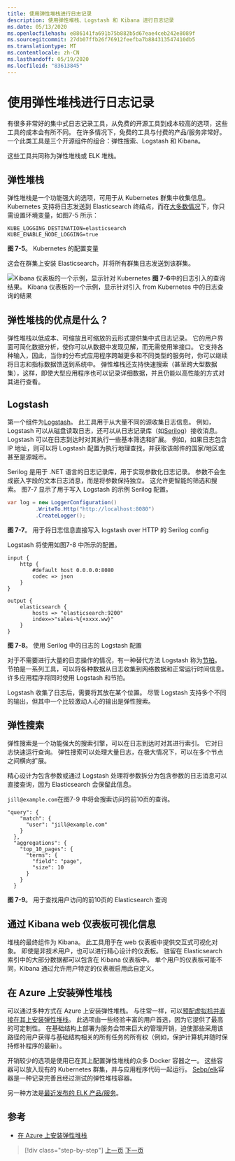 ```yaml
---
title: 使用弹性堆栈进行日志记录
description: 使用弹性堆栈、Logstash 和 Kibana 进行日志记录
ms.date: 05/13/2020
ms.openlocfilehash: e886141fa691b75b882b5d67eae4ceb242e8089f
ms.sourcegitcommit: 27db07ffb26f76912feefba7b884313547410db5
ms.translationtype: MT
ms.contentlocale: zh-CN
ms.lasthandoff: 05/19/2020
ms.locfileid: "83613845"
---
```

# <a name="logging-with-elastic-stack"></a>使用弹性堆栈进行日志记录

有很多非常好的集中式日志记录工具，从免费的开源工具到成本较高的选项，这些工具的成本会有所不同。 在许多情况下，免费的工具与付费的产品/服务非常好。 一个此类工具是三个开源组件的组合：弹性搜索、Logstash 和 Kibana。

这些工具共同称为弹性堆栈或 ELK 堆栈。

## <a name="elastic-stack"></a>弹性堆栈

弹性堆栈是一个功能强大的选项，可用于从 Kubernetes 群集中收集信息。 Kubernetes 支持将日志发送到 Elasticsearch 终结点，而在[大多数情况](https://kubernetes.io/docs/tasks/debug-application-cluster/logging-elasticsearch-kibana/)下，你只需设置环境变量，如图7-5 所示：

```kubernetes
KUBE_LOGGING_DESTINATION=elasticsearch
KUBE_ENABLE_NODE_LOGGING=true
```

**图 7-5**。 Kubernetes 的配置变量

这会在群集上安装 Elasticsearch，并将所有群集日志发送到该群集。

![Kibana 仪表板的一个示例，显示针对 Kubernetes ](./media/kibana-dashboard.png)
 **图 7-6**中的日志引入的查询结果。 Kibana 仪表板的一个示例，显示针对引入 from Kubernetes 中的日志查询的结果

## <a name="what-are-the-advantages-of-elastic-stack"></a>弹性堆栈的优点是什么？

弹性堆栈以低成本、可缩放且可缩放的云形式提供集中式日志记录。 它的用户界面可简化数据分析，使你可以从数据中发现见解，而无需使用笨接口。 它支持各种输入，因此，当你的分布式应用程序跨越更多和不同类型的服务时，你可以继续将日志和指标数据馈送到系统中。 弹性堆栈还支持快速搜索（甚至跨大型数据集），这样，即使大型应用程序也可以记录详细数据，并且仍能以高性能的方式对其进行查看。

## <a name="logstash"></a>Logstash

第一个组件为[Logstash](https://www.elastic.co/products/logstash)。 此工具用于从大量不同的源收集日志信息。 例如，Logstash 可以从磁盘读取日志，还可以从日志记录库（如[Serilog](https://serilog.net/)）接收消息。 Logstash 可以在日志到达时对其执行一些基本筛选和扩展。 例如，如果日志包含 IP 地址，则可以将 Logstash 配置为执行地理查找，并获取该邮件的国家/地区或甚至是源城市。

Serilog 是用于 .NET 语言的日志记录库，用于实现参数化日志记录。 参数不会生成嵌入字段的文本日志消息，而是将参数保持独立。 这允许更智能的筛选和搜索。 图7-7 显示了用于写入 Logstash 的示例 Serilog 配置。

```csharp
var log = new LoggerConfiguration()
         .WriteTo.Http("http://localhost:8080")
         .CreateLogger();
```

**图 7-7**。 用于将日志信息直接写入 logstash over HTTP 的 Serilog config

Logstash 将使用如图7-8 中所示的配置。

```
input {
    http {
        #default host 0.0.0.0:8080
        codec => json
    }
}

output {
    elasticsearch {
        hosts => "elasticsearch:9200"
        index=>"sales-%{+xxxx.ww}"
    }
}
```

**图 7-8**。 使用 Serilog 中的日志的 Logstash 配置

对于不需要进行大量的日志操作的情况，有一种替代方法 Logstash 称为[节拍](https://www.elastic.co/products/beats)。 节拍是一系列工具，可以将各种数据从日志收集到网络数据和正常运行时间信息。 许多应用程序将同时使用 Logstash 和节拍。

Logstash 收集了日志后，需要将其放在某个位置。 尽管 Logstash 支持多个不同的输出，但其中一个比较激动人心的输出是弹性搜索。

## <a name="elastic-search"></a>弹性搜索

弹性搜索是一个功能强大的搜索引擎，可以在日志到达时对其进行索引。 它对日志快速运行查询。 弹性搜索可以处理大量日志，在极大情况下，可以在多个节点之间横向扩展。

精心设计为包含参数或通过 Logstash 处理将参数拆分为包含参数的日志消息可以直接查询，因为 Elasticsearch 会保留此信息。

`jill@example.com`在图7-9 中将会搜索访问的前10页的查询。

```
"query": {
    "match": {
      "user": "jill@example.com"
    }
  },
  "aggregations": {
    "top_10_pages": {
      "terms": {
        "field": "page",
        "size": 10
      }
    }
  }
```

**图 7-9**。 用于查找用户访问的前10页的 Elasticsearch 查询

## <a name="visualizing-information-with-kibana-web-dashboards"></a>通过 Kibana web 仪表板可视化信息

堆栈的最终组件为 Kibana。 此工具用于在 web 仪表板中提供交互式可视化对象。 即使是非技术用户，也可以进行精心设计的仪表板。 驻留在 Elasticsearch 索引中的大部分数据都可以包含在 Kibana 仪表板中。 单个用户的仪表板可能不同，Kibana 通过允许用户特定的仪表板启用此自定义。

## <a name="installing-elastic-stack-on-azure"></a>在 Azure 上安装弹性堆栈

可以通过多种方式在 Azure 上安装弹性堆栈。 与往常一样，可以[预配虚拟机并直接在其上安装弹性堆栈](https://docs.microsoft.com/azure/virtual-machines/linux/tutorial-elasticsearch)。 此选项由一些经验丰富的用户首选，因为它提供了最高的可定制性。 在基础结构上部署为服务会带来巨大的管理开销，迫使那些采用该路径的用户获得与基础结构相关的所有任务的所有权（例如，保护计算机并随时保持修补程序的最新）。

开销较少的选项是使用已在其上配置弹性堆栈的众多 Docker 容器之一。 这些容器可以放入现有的 Kubernetes 群集，并与应用程序代码一起运行。 [Sebp/elk](https://elk-docker.readthedocs.io/)容器是一种记录完善且经过测试的弹性堆栈容器。

另一种方法是[最近发布的 ELK 产品/服务](https://devops.com/logz-io-unveils-azure-open-source-elk-monitoring-solution/)。

## <a name="references"></a>参考

- [在 Azure 上安装弹性堆栈](https://docs.microsoft.com/azure/virtual-machines/linux/tutorial-elasticsearch)

>[!div class="step-by-step"]
>[上一页](observability-patterns.md)
>[下一页](monitoring-azure-kubernetes.md)
